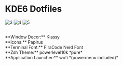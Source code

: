 # KDE6 Dotfiles
![3](https://github.com/user-attachments/assets/66bfb803-be02-461a-83b6-f756d4904793)
![4](https://github.com/user-attachments/assets/d84eae5e-ba34-4f9c-8b83-f6fe4994c2ce)
![5](https://github.com/user-attachments/assets/7f75d584-f836-4739-8d71-2ade8746d764)

<br>
**Window Decor:** Klassy <br>  
**Icons:** Papirus <br>  
**Terminal Font:** FiraCode Nerd Font <br>  
**Zsh Theme:** powerlevel10k *pure* <br>  
**Application Launcher:** wofi *(powermenu included)* <br>
